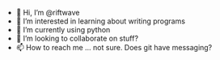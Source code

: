 - 👋 Hi, I’m @riftwave
- 👀 I’m interested in learning about writing programs
- 🌱 I’m currently using python 
- 💞️ I’m looking to collaborate on stuff?
- 📫 How to reach me ... not sure.  Does git have messaging?

<!---
riftwave/riftwave is a ✨ special ✨ repository because its `README.md` (this file) appears on your GitHub profile.
You can click the Preview link to take a look at your changes.
--->
